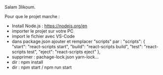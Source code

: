 Salam 3likoum.

Pour que le projet marche :
- Install Node.js : https://nodejs.org/en
- importer le projet sur votre PC 
- import le fichier avec VS-Code
- dans package.json ajouter et remplacer "scripts"
    par : "scripts": {
                "start": "react-scripts start",
                "build": "react-scripts build",
                "test": "react-scripts test",
                "eject": "react-scripts eject"
            },
- supprimer :
    pachage-lock.json
    yarn-lock...
- dir : npm install
- dir : npm start / npm run start
